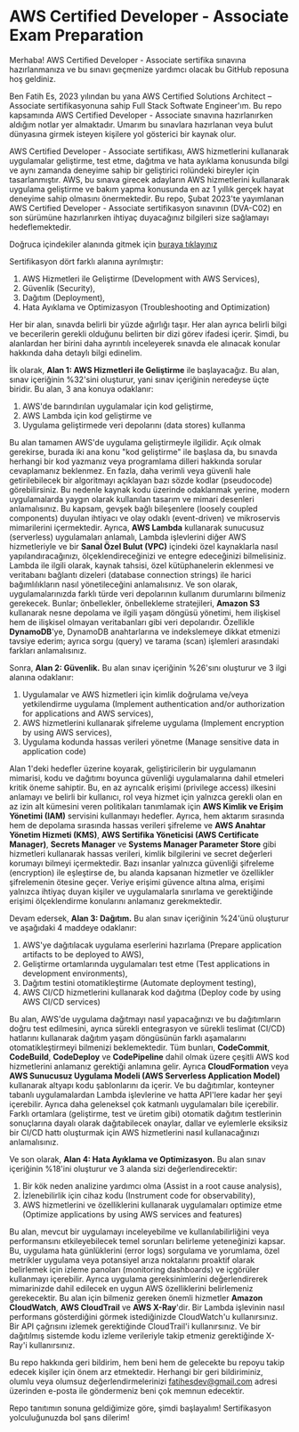 ﻿# AWS Certified Developer - Associate Exam Preparation

Merhaba! AWS Certified Developer - Associate sertifika sınavına hazırlanmanıza ve bu sınavı geçmenize yardımcı olacak bu GitHub reposuna hoş geldiniz.

Ben Fatih Es, 2023 yılından bu yana AWS Certified Solutions Architect – Associate sertifikasyonuna sahip Full Stack Softwate Engineer'ım. Bu repo kapsamında AWS Certified Developer - Associate sınavına hazırlanırken aldığım notlar yer almaktadır. Umarım bu sınavlara hazırlanan veya bulut dünyasına girmek isteyen kişilere yol gösterici bir kaynak olur.

AWS Certified Developer - Associate sertifikası, AWS hizmetlerini kullanarak uygulamalar geliştirme, test etme, dağıtma ve hata ayıklama konusunda bilgi ve aynı zamanda deneyime sahip bir geliştirici rolündeki bireyler için tasarlanmıştır. AWS, bu sınava girecek adayların AWS hizmetlerini kullanarak uygulama geliştirme ve bakım yapma konusunda en az 1 yıllık gerçek hayat deneyime sahip olmasını önermektedir. Bu repo, Şubat 2023'te yayımlanan AWS Certified Developer - Associate sertifikasyon sınavının (DVA-C02) en son sürümüne hazırlanırken ihtiyaç duyacağınız bilgileri size sağlamayı hedeflemektedir.

Doğruca içindekiler alanında gitmek için [buraya tıklayınız](./contents)

Sertifikasyon dört farklı alanına ayrılmıştır:

1.  AWS Hizmetleri ile Geliştirme (Development with AWS Services),
2.  Güvenlik (Security),
3.  Dağıtım (Deployment),
4.  Hata Ayıklama ve Optimizasyon (Troubleshooting and Optimization)

Her bir alan, sınavda belirli bir yüzde ağırlığı taşır. Her alan ayrıca belirli bilgi ve becerilerin gerekli olduğunu belirten bir dizi görev ifadesi içerir. Şimdi, bu alanlardan her birini daha ayrıntılı inceleyerek sınavda ele alınacak konular hakkında daha detaylı bilgi edinelim.

İlk olarak, 
**Alan 1: AWS Hizmetleri ile Geliştirme** ile başlayacağız. Bu alan, sınav içeriğinin %32'sini oluşturur, yani sınav içeriğinin neredeyse üçte biridir. Bu alan, 3 ana konuya odaklanır:

1.  AWS'de barındırılan uygulamalar için kod geliştirme,
2.  AWS Lambda için kod geliştirme ve
3.  Uygulama geliştirmede veri depolarını (data stores) kullanma

Bu alan tamamen AWS'de uygulama geliştirmeyle ilgilidir. Açık olmak gerekirse, burada iki ana konu "kod geliştirme" ile başlasa da, bu sınavda herhangi bir kod yazmanız veya programlama dilleri hakkında sorular cevaplamanız beklenmez. En fazla, daha verimli veya güvenli hale getirilebilecek bir algoritmayı açıklayan bazı sözde kodlar (pseudocode) görebilirsiniz. Bu nedenle kaynak kodu üzerinde odaklanmak yerine, modern uygulamalarda yaygın olarak kullanılan tasarım ve mimari desenleri anlamalısınız. Bu kapsam, gevşek bağlı bileşenlere (loosely coupled components) duyulan ihtiyacı ve olay odaklı (event-driven) ve mikroservis mimarilerini içermektedir. Ayrıca, **AWS Lambda** kullanarak sunucusuz (serverless) uygulamaları anlamalı, Lambda işlevlerini diğer AWS hizmetleriyle ve bir **Sanal Özel Bulut (VPC)** içindeki özel kaynaklarla nasıl yapılandıracağınızı, ölçeklendireceğinizi ve entegre edeceğinizi bilmelisiniz. Lambda ile ilgili olarak, kaynak tahsisi, özel kütüphanelerin eklenmesi ve veritabanı bağlantı dizeleri (database connection strings) ile harici bağımlılıkların nasıl yönetileceğini anlamalısınız. Ve son olarak, uygulamalarınızda farklı türde veri depolarının kullanım durumlarını bilmeniz gerekecek. Bunlar; önbellekler, önbellekleme stratejileri, **Amazon S3** kullanarak nesne depolama ve ilgili yaşam döngüsü yönetimi, hem ilişkisel hem de ilişkisel olmayan veritabanları gibi veri depolarıdır. Özellikle **DynamoDB**'ye, DynamoDB anahtarlarına ve indekslemeye dikkat etmenizi tavsiye ederim; ayrıca sorgu (query) ve tarama (scan) işlemleri arasındaki farkları anlamalısınız.

Sonra,
**Alan 2: Güvenlik.** Bu alan sınav içeriğinin %26'sını oluşturur ve 3 ilgi alanına odaklanır:

1.  Uygulamalar ve AWS hizmetleri için kimlik doğrulama ve/veya yetkilendirme uygulama (Implement authentication and/or authorization for applications and AWS services),
2.  AWS hizmetlerini kullanarak şifreleme uygulama (Implement encryption by using AWS services),
3.  Uygulama kodunda hassas verileri yönetme (Manage sensitive data in application code)

Alan 1'deki hedefler üzerine koyarak, geliştiricilerin bir uygulamanın mimarisi, kodu ve dağıtımı boyunca güvenliği uygulamalarına dahil etmeleri kritik öneme sahiptir. Bu, en az ayrıcalık erişimi (privilege access) ilkesini anlamayı ve belirli bir kullanıcı, rol veya hizmet için yalnızca gerekli olan en az izin alt kümesini veren politikaları tanımlamak için **AWS Kimlik ve Erişim Yönetimi (IAM)** servisini kullanmayı hedefler. Ayrıca, hem aktarım sırasında hem de depolama sırasında hassas verileri şifreleme ve **AWS Anahtar Yönetim Hizmeti (KMS)**, **AWS Sertifika Yöneticisi (AWS Certificate Manager)**, **Secrets Manager** ve **Systems Manager Parameter Store** gibi hizmetleri kullanarak hassas verileri, kimlik bilgilerini ve secret değerleri korumayı bilmeyi içermektedir. Bazı insanlar yalnızca güvenliği şifreleme (encryption) ile eşleştirse de, bu alanda kapsanan hizmetler ve özellikler şifrelemenin ötesine geçer. Veriye erişimi güvence altına alma, erişimi yalnızca ihtiyaç duyan kişiler ve uygulamalarla sınırlama ve gerektiğinde erişimi ölçeklendirme konularını anlamanız gerekmektedir.

Devam edersek, 
**Alan 3: Dağıtım.** Bu alan sınav içeriğinin %24'ünü oluşturur ve aşağıdaki 4 maddeye odaklanır:

1.  AWS'ye dağıtılacak uygulama eserlerini hazırlama (Prepare application artifacts to be deployed to AWS),
2.  Geliştirme ortamlarında uygulamaları test etme (Test applications in development environments),
3.  Dağıtım testini otomatikleştirme (Automate deployment testing),
4.  AWS CI/CD hizmetlerini kullanarak kod dağıtma (Deploy code by using AWS CI/CD services)

Bu alan, AWS'de uygulama dağıtmayı nasıl yapacağınızı ve bu dağıtımların doğru test edilmesini, ayrıca sürekli entegrasyon ve sürekli teslimat (CI/CD) hatlarını kullanarak dağıtım yaşam döngüsünün farklı aşamalarını otomatikleştirmeyi bilmenizi beklemektedir. Tüm bunları, **CodeCommit**, **CodeBuild**, **CodeDeploy** ve **CodePipeline** dahil olmak üzere çeşitli AWS kod hizmetlerini anlamanız gerektiği anlamına gelir. Ayrıca **CloudFormation** veya **AWS Sunucusuz Uygulama Modeli (AWS Serverless Application Model)** kullanarak altyapı kodu şablonlarını da içerir. Ve bu dağıtımlar, konteyner tabanlı uygulamalardan Lambda işlevlerine ve hatta API'lere kadar her şeyi içerebilir. Ayrıca daha geleneksel çok katmanlı uygulamaları bile içerebilir. Farklı ortamlara (geliştirme, test ve üretim gibi) otomatik dağıtım testlerinin sonuçlarına dayalı olarak dağıtabilecek onaylar, dallar ve eylemlerle eksiksiz bir CI/CD hattı oluşturmak için AWS hizmetlerini nasıl kullanacağınızı anlamalısınız.

Ve son olarak, 
**Alan 4: Hata Ayıklama ve Optimizasyon.** Bu alan sınav içeriğinin %18'ini oluşturur ve 3 alanda sizi değerlendirecektir:

1.  Bir kök neden analizine yardımcı olma (Assist in a root cause analysis),
2.  İzlenebilirlik için cihaz kodu (Instrument code for observability),
3.  AWS hizmetlerini ve özelliklerini kullanarak uygulamaları optimize etme (Optimize applications by using AWS services and features)

Bu alan, mevcut bir uygulamayı inceleyebilme ve kullanılabilirliğini veya performansını etkileyebilecek temel sorunları belirleme yeteneğinizi kapsar. Bu, uygulama hata günlüklerini (error logs) sorgulama ve yorumlama, özel metrikler uygulama veya potansiyel arıza noktalarını proaktif olarak belirlemek için izleme panoları (monitoring dashboards) ve içgörüler kullanmayı içerebilir. Ayrıca uygulama gereksinimlerini değerlendirerek mimarinizde dahil edilecek en uygun AWS özelliklerini belirlemeniz gerekecektir. Bu alan için bilmeniz gereken önemli hizmetler **Amazon CloudWatch**, **AWS CloudTrail** ve **AWS X-Ray**'dir. Bir Lambda işlevinin nasıl performans gösterdiğini görmek istediğinizde CloudWatch'u kullanırsınız. Bir API çağrısını izlemek gerektiğinde CloudTrail'i kullanırsınız. Ve bir dağıtılmış sistemde kodu izleme verileriyle takip etmeniz gerektiğinde X-Ray'i kullanırsınız.

Bu repo hakkında geri bildirim, hem beni hem de gelecekte bu repoyu takip edecek kişiler için önem arz etmektedir. Herhangi bir geri bildiriminiz, olumlu veya olumsuz değerlendirmelerinizi fatihesdev@gmail.com adresi üzerinden e-posta ile göndermeniz beni çok memnun edecektir.

Repo tanıtımın sonuna geldiğimize göre, şimdi başlayalım! Sertifikasyon yolculuğunuzda bol şans dilerim!
